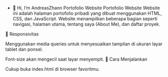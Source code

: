 - 👋 Hi, I’m AndreasZhann
Portofolio Website
Portofolio Website
Website ini adalah halaman portofolio pribadi yang dibuat menggunakan HTML, CSS, dan JavaScript. Website menampilkan beberapa bagian seperti navigasi, halaman utama, tentang saya (About Me), dan daftar proyek.

🎯 Responsivitas

Menggunakan media queries untuk menyesuaikan tampilan di ukuran layar tablet dan ponsel.

Font-size akan mengecil saat layar menyempit.
🧪 Cara Menjalankan

Cukup buka index.html di browser favoritmu.
<!---
AndreasZhann/AndreasZhann is a ✨ special ✨ repository because its `README.md` (this file) appears on your GitHub profile.
You can click the Preview link to take a look at your changes.
--->
